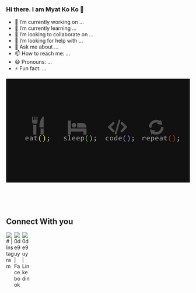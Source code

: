 ### Hi there. I am Myat Ko Ko 👋

- 🔭 I’m currently working on ...
- 🌱 I’m currently learning ...
- 👯 I’m looking to collaborate on ...
- 🤔 I’m looking for help with ...
- 💬 Ask me about ...
- 📫 How to reach me: ...
- 😄 Pronouns: ...
- ⚡ Fun fact: ...

<p style="width:100%; height: 300px;">
  <img src="technology-code-programming-programmer.jpg" style="object-fit: cover;" alt="Programmer Life's without she" />
</p>
<br/>
<br/>

## Connect With you

[<img align="left" alt="# | Instagram" width="22px" src="https://cdn.jsdelivr.net/npm/simple-icons@v3/icons/instagram.svg" />][instagram]
[<img align="left" alt="0de9uy | Facebook" width="22px" src="https://cdn.jsdelivr.net/npm/simple-icons@v3/icons/facebook.svg" />][facebook]
[<img align="left" alt="0de9uy | Linkedin" width="22px" src="https://cdn.jsdelivr.net/npm/simple-icons@v3/icons/facebook.svg" />][linkedin]


[facebook]: https://facebook.com/0de9uy
[instagram]: https://instagram.com/
[linkedin]: https://linkedin.com/in/
